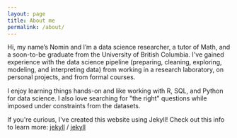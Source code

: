 ```yaml
---
layout: page
title: About me
permalink: /about/
---
```


Hi, my name’s Nomin and I’m a data science researcher, a tutor of Math, and a soon-to-be graduate from the University of British Columbia. I've gained experience with the data science pipeline (preparing, cleaning, exploring, modeling, and interpreting data) from working in a research laboratory, on personal projects, and from formal courses.  

I enjoy learning things hands-on and like working with R, SQL, and Python for data science. I also love searching for "the right" questions while imposed under constraints from the datasets.  



If you're curious, I've created this website using Jekyll! Check out this info to learn more:
[jekyll][jekyll-organization] /
[jekyll](https://github.com/jekyll/jekyll)


[jekyll-organization]: https://github.com/jekyll
